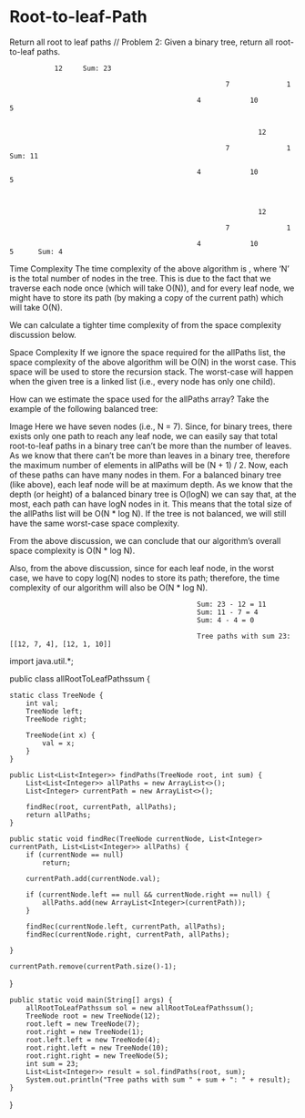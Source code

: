 # Root-to-leaf-Path
Return all root to leaf paths
// Problem 2: Given a binary tree, return all root-to-leaf paths.


               12     Sum: 23

                                                         7              1

                                                  4            10            5


                                                                 12     

                                                         7              1      Sum: 11

                                                  4            10            5


                                                  
                                                                 12     

                                                         7              1        

                                                  4            10            5      Sum: 4 
Time Complexity The time complexity of the above algorithm is , where ‘N’ is the total number of nodes in the tree. This is due to the fact that we traverse each node once (which will take O(N)), and for every leaf node, we might have to store its path (by making a copy of the current path) which will take O(N).

We can calculate a tighter time complexity of from the space complexity discussion below.

Space Complexity If we ignore the space required for the allPaths list, the space complexity of the above algorithm will be O(N) in the worst case. This space will be used to store the recursion stack. The worst-case will happen when the given tree is a linked list (i.e., every node has only one child).

How can we estimate the space used for the allPaths array? Take the example of the following balanced tree:

Image Here we have seven nodes (i.e., N = 7). Since, for binary trees, there exists only one path to reach any leaf node, we can easily say that total root-to-leaf paths in a binary tree can’t be more than the number of leaves. As we know that there can’t be more than leaves in a binary tree, therefore the maximum number of elements in allPaths will be (N + 1) / 2. Now, each of these paths can have many nodes in them. For a balanced binary tree (like above), each leaf node will be at maximum depth. As we know that the depth (or height) of a balanced binary tree is O(logN) we can say that, at the most, each path can have logN nodes in it. This means that the total size of the allPaths list will be O(N * log N). If the tree is not balanced, we will still have the same worst-case space complexity.

From the above discussion, we can conclude that our algorithm’s overall space complexity is O(N * log N).

Also, from the above discussion, since for each leaf node, in the worst case, we have to copy log(N) nodes to store its path; therefore, the time complexity of our algorithm will also be O(N * log N).

                                                  Sum: 23 - 12 = 11
                                                  Sum: 11 - 7 = 4
                                                  Sum: 4 - 4 = 0

                                                  Tree paths with sum 23: [[12, 7, 4], [12, 1, 10]]


import java.util.*;

public class allRootToLeafPathssum {

    static class TreeNode {
        int val;
        TreeNode left;
        TreeNode right;

        TreeNode(int x) {
            val = x;
        }
    }

    public List<List<Integer>> findPaths(TreeNode root, int sum) {
        List<List<Integer>> allPaths = new ArrayList<>();
        List<Integer> currentPath = new ArrayList<>();

        findRec(root, currentPath, allPaths);
        return allPaths;
    }

    public static void findRec(TreeNode currentNode, List<Integer> currentPath, List<List<Integer>> allPaths) {
        if (currentNode == null)
            return;

        currentPath.add(currentNode.val);

        if (currentNode.left == null && currentNode.right == null) {
            allPaths.add(new ArrayList<Integer>(currentPath));
        }

        findRec(currentNode.left, currentPath, allPaths);
        findRec(currentNode.right, currentPath, allPaths);

    }

    currentPath.remove(currentPath.size()-1);

}

    public static void main(String[] args) {
        allRootToLeafPathssum sol = new allRootToLeafPathssum();
        TreeNode root = new TreeNode(12);
        root.left = new TreeNode(7);
        root.right = new TreeNode(1);
        root.left.left = new TreeNode(4);
        root.right.left = new TreeNode(10);
        root.right.right = new TreeNode(5);
        int sum = 23;
        List<List<Integer>> result = sol.findPaths(root, sum);
        System.out.println("Tree paths with sum " + sum + ": " + result);
    }
}
